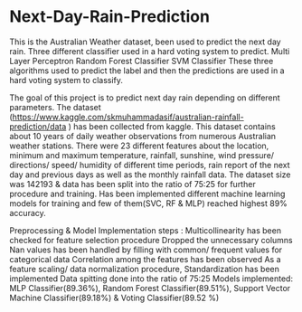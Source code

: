 # Next-Day-Rain-Prediction


This is the Australian Weather dataset, been used to predict the next day rain. Three different classifier used in a hard voting system to predict.
Multi Layer Perceptron
Random Forest Classifier
SVM Classifier
These three algorithms used to predict the label and then the predictions are used in a hard voting system to classify.

The goal of this project is to predict next day rain depending on different parameters. The dataset (https://www.kaggle.com/skmuhammadasif/australian-rainfall-prediction/data ) has been collected from kaggle. This dataset contains about 10 years of daily weather observations from numerous Australian weather stations. There were 23 different features about the location, minimum and maximum temperature, rainfall, sunshine, wind pressure/ directions/ speed/ humidity of different time periods, rain report of the next day and previous days as well as the monthly rainfall data. The dataset size was 142193 & data has been split into the ratio of 75:25 for further procedure and training. Has been implemented different machine learning models for training and few of them(SVC, RF & MLP) reached highest 89% accuracy. 

Preprocessing & Model Implementation steps : 
Multicollinearity has been checked for feature selection procedure
Dropped the unnecessary columns
Nan values has been handled by filling with common/ frequent values for categorical data
Correlation among the features has been observed 
As a feature scaling/ data normalization procedure, Standardization has been implemented
Data spitting done into the ratio of 75:25
Models implemented: MLP Classifier(89.36%), Random Forest Classifier(89.51%), Support Vector Machine Classifier(89.18%) & Voting Classifier(89.52 %) 
 
